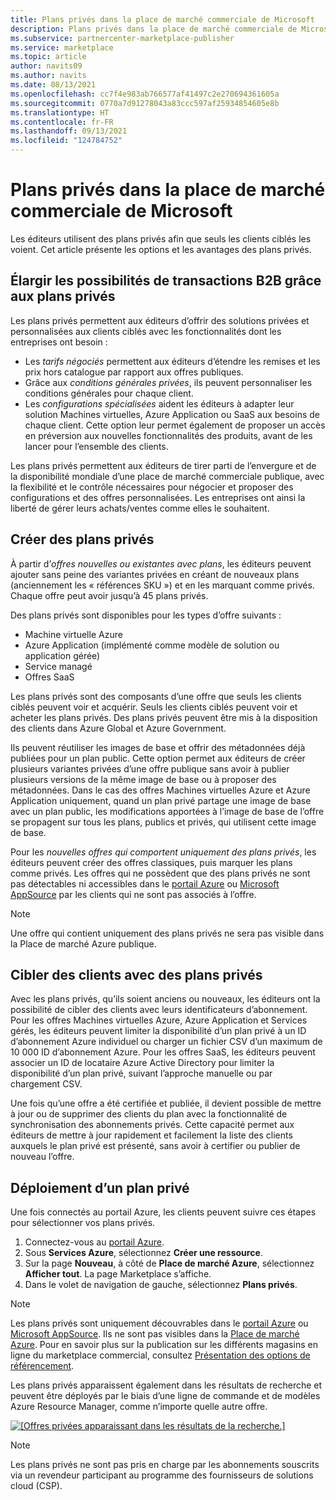 ```yaml
---
title: Plans privés dans la place de marché commerciale de Microsoft
description: Plans privés dans la place de marché commerciale de Microsoft pour les éditeurs d’applications et de services (Place de marché Azure).
ms.subservice: partnercenter-marketplace-publisher
ms.service: marketplace
ms.topic: article
author: navits09
ms.author: navits
ms.date: 08/13/2021
ms.openlocfilehash: cc7f4e983ab766577af41497c2e270694361605a
ms.sourcegitcommit: 0770a7d91278043a83ccc597af25934854605e8b
ms.translationtype: HT
ms.contentlocale: fr-FR
ms.lasthandoff: 09/13/2021
ms.locfileid: "124784752"
---
```

# <a name="private-plans-in-the-microsoft-commercial-marketplace"></a>Plans privés dans la place de marché commerciale de Microsoft

Les éditeurs utilisent des plans privés afin que seuls les clients ciblés les voient. Cet article présente les options et les avantages des plans privés.

## <a name="unlock-enterprise-deals-with-private-plans"></a>Élargir les possibilités de transactions B2B grâce aux plans privés

Les plans privés permettent aux éditeurs d’offrir des solutions privées et personnalisées aux clients ciblés avec les fonctionnalités dont les entreprises ont besoin :

- Les *tarifs négociés* permettent aux éditeurs d’étendre les remises et les prix hors catalogue par rapport aux offres publiques.
- Grâce aux *conditions générales privées*, ils peuvent personnaliser les conditions générales pour chaque client.
- Les *configurations spécialisées* aident les éditeurs à adapter leur solution Machines virtuelles, Azure Application ou SaaS aux besoins de chaque client. Cette option leur permet également de proposer un accès en préversion aux nouvelles fonctionnalités des produits, avant de les lancer pour l’ensemble des clients.

Les plans privés permettent aux éditeurs de tirer parti de l’envergure et de la disponibilité mondiale d’une place de marché commerciale publique, avec la flexibilité et le contrôle nécessaires pour négocier et proposer des configurations et des offres personnalisées. Les entreprises ont ainsi la liberté de gérer leurs achats/ventes comme elles le souhaitent.

## <a name="create-private-plans"></a>Créer des plans privés

À partir d’*offres nouvelles ou existantes avec plans*, les éditeurs peuvent ajouter sans peine des variantes privées en créant de nouveaux plans (anciennement les « références SKU ») et en les marquant comme privés. Chaque offre peut avoir jusqu’à 45 plans privés.

<!--- [Private SKUs]() --->

Des plans privés sont disponibles pour les types d’offre suivants :

- Machine virtuelle Azure
- Azure Application (implémenté comme modèle de solution ou application gérée)
- Service managé
- Offres SaaS

Les plans privés sont des composants d’une offre que seuls les clients ciblés peuvent voir et acquérir. Seuls les clients ciblés peuvent voir et acheter les plans privés. Des plans privés peuvent être mis à la disposition des clients dans Azure Global et Azure Government.

Ils peuvent réutiliser les images de base et offrir des métadonnées déjà publiées pour un plan public. Cette option permet aux éditeurs de créer plusieurs variantes privées d’une offre publique sans avoir à publier plusieurs versions de la même image de base ou à proposer des métadonnées. Dans le cas des offres Machines virtuelles Azure et Azure Application uniquement, quand un plan privé partage une image de base avec un plan public, les modifications apportées à l’image de base de l’offre se propagent sur tous les plans, publics et privés, qui utilisent cette image de base.

Pour les *nouvelles offres qui comportent uniquement des plans privés*, les éditeurs peuvent créer des offres classiques, puis marquer les plans comme privés. Les offres qui ne possèdent que des plans privés ne sont pas détectables ni accessibles dans le [portail Azure](https://azure.microsoft.com/features/azure-portal/) ou [Microsoft AppSource](https://appsource.microsoft.com/) par les clients qui ne sont pas associés à l’offre.

>[!NOTE]
>Une offre qui contient uniquement des plans privés ne sera pas visible dans la Place de marché Azure publique.

## <a name="target-customers-with-private-plans"></a>Cibler des clients avec des plans privés

Avec les plans privés, qu’ils soient anciens ou nouveaux, les éditeurs ont la possibilité de cibler des clients avec leurs identificateurs d’abonnement. Pour les offres Machines virtuelles Azure, Azure Application et Services gérés, les éditeurs peuvent limiter la disponibilité d’un plan privé à un ID d’abonnement Azure individuel ou charger un fichier CSV d’un maximum de 10 000 ID d’abonnement Azure. Pour les offres SaaS, les éditeurs peuvent associer un ID de locataire Azure Active Directory pour limiter la disponibilité d’un plan privé, suivant l’approche manuelle ou par chargement CSV.

Une fois qu’une offre a été certifiée et publiée, il devient possible de mettre à jour ou de supprimer des clients du plan avec la fonctionnalité de synchronisation des abonnements privés. Cette capacité permet aux éditeurs de mettre à jour rapidement et facilement la liste des clients auxquels le plan privé est présenté, sans avoir à certifier ou publier de nouveau l’offre.

## <a name="deploying-a-private-plan"></a>Déploiement d’un plan privé

Une fois connectés au portail Azure, les clients peuvent suivre ces étapes pour sélectionner vos plans privés.

1. Connectez-vous au [portail Azure](https://ms.portal.azure.com/).
1. Sous **Services Azure**, sélectionnez **Créer une ressource**.
1. Sur la page **Nouveau**, à côté de **Place de marché Azure**, sélectionnez **Afficher tout**. La page Marketplace s’affiche.
1. Dans le volet de navigation de gauche, sélectionnez **Plans privés**.

> [!NOTE]
> Les plans privés sont uniquement découvrables dans le [portail Azure](https://azure.microsoft.com/features/azure-portal/) ou [Microsoft AppSource](https://appsource.microsoft.com/). Ils ne sont pas visibles dans la [Place de marché Azure](https://azuremarketplace.microsoft.com). Pour en savoir plus sur la publication sur les différents magasins en ligne du marketplace commercial, consultez [Présentation des options de référencement](./determine-your-listing-type.md).

Les plans privés apparaissent également dans les résultats de recherche et peuvent être déployés par le biais d’une ligne de commande et de modèles Azure Resource Manager, comme n’importe quelle autre offre.

[![[Offres privées apparaissant dans les résultats de la recherche.]](media/marketplace-publishers-guide/private-offer.png)](media/marketplace-publishers-guide/private-offer.png#lightbox)

>[!Note]
>Les plans privés ne sont pas pris en charge par les abonnements souscrits via un revendeur participant au programme des fournisseurs de solutions cloud (CSP).

<!---
## Next steps

To start using private offers, follow the steps in the [Private SKUs and Plans]() guide.
--->
